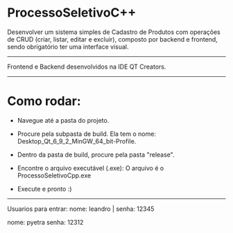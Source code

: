 # ProcessoSeletivoC++
Desenvolver um sistema simples de Cadastro de Produtos com operações de CRUD (criar, listar, editar e excluir), composto por backend e frontend, sendo obrigatório ter uma interface visual.

-------------------------------------------
Frontend e Backend desenvolvidos na IDE QT Creators.

------------------------------------------------------------
# Como rodar:

* Navegue até a pasta do projeto.

* Procure pela subpasta de build. Ela tem o nome: Desktop_Qt_6_9_2_MinGW_64_bit-Profile.

* Dentro da pasta de build, procure pela pasta "release".

* Encontre o arquivo executável (.exe): O arquivo é o ProcessoSeletivoCpp.exe

* Execute e pronto :)
------------------------------------------------------------
Usuarios para entrar:
nome: leandro |	senha: 12345	

nome: pyetra	senha:	12312	
